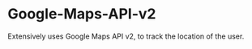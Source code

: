 Google-Maps-API-v2
==================

Extensively uses Google Maps API v2, to track the location of the user.
